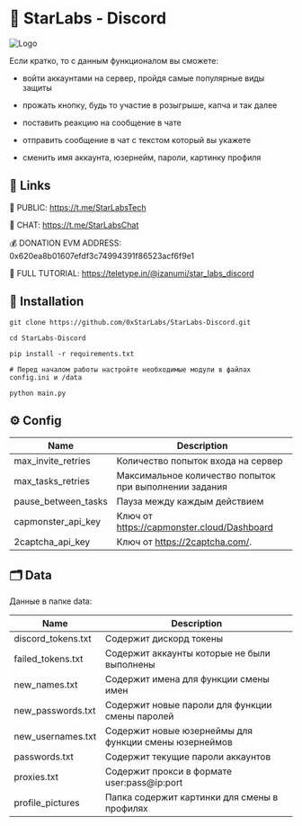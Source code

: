 # 🤩 StarLabs - Discord 

![Logo](https://i.postimg.cc/rpLrDXrr/8e4fafbd-9319-4653-9f5a-fdf0f84974e7.png)

Если кратко, то с данным функционалом вы сможете: 

- войти аккаунтами на сервер, пройдя самые популярные виды защиты

- прожать кнопку, будь то участие в розыгрыше, капча и так далее

- поставить реакцию на сообщение в чате

- отправить сообщение в чат с текстом который вы укажете

- сменить имя аккаунта, юзернейм, пароли, картинку профиля

## 🔗 Links

🔔 PUBLIC: https://t.me/StarLabsTech

💬 CHAT: https://t.me/StarLabsChat

💰 DONATION EVM ADDRESS: 0x620ea8b01607efdf3c74994391f86523acf6f9e1

📖 FULL TUTORIAL: https://teletype.in/@izanumi/star_labs_discord

## 🚀 Installation
```
git clone https://github.com/0xStarLabs/StarLabs-Discord.git

cd StarLabs-Discord

pip install -r requirements.txt

# Перед началом работы настройте необходимые модули в файлах config.ini и /data

python main.py
```

## ⚙️ Config

| Name | Description |
| --- | --- |
| max_invite_retries | Количество попыток входа на сервер |
| max_tasks_retries | Максимальное количество попыток при выполнении задания |
| pause_between_tasks | Пауза между каждым действием |
| capmonster_api_key | Ключ от https://capmonster.cloud/Dashboard |
| 2captcha_api_key | Ключ от https://2captcha.com/. |



## 🗂️ Data

Данные в папке data:

| Name | Description |
| --- | --- |
| discord_tokens.txt | Содержит дискорд токены |
| failed_tokens.txt | Содержит аккаунты которые не были выполнены |
| new_names.txt | Содержит имена для функции смены имен |
| new_passwords.txt | Содержит новые пароли для функции смены паролей |
| new_usernames.txt | Содержит новые юзернеймы для функции смены юзернеймов |
| passwords.txt | Содержит текущие пароли аккаунтов |
| proxies.txt | Содержит прокси в формате user:pass@ip:port |
| profile_pictures | Папка содержит картинки для смены в профилях |
